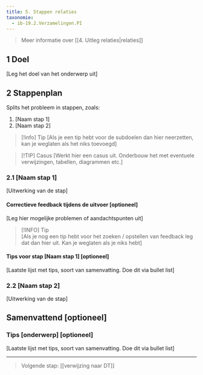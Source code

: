 ```yaml
---
title: 5. Stappen relaties
taxonomie:
  - ib-19.2.Verzamelingen.PI
---
```


> Meer informatie over [[4. Uitleg relaties|relaties]]

## 1 Doel
[Leg het doel van het onderwerp uit]

## 2 Stappenplan
Splits het probleem in stappen, zoals:
  1. [Naam stap 1]
  2. [Naam stap 2]

> [!info] Tip 
> [Als je een tip hebt voor de subdoelen dan hier neerzetten, kan je weglaten als het niks toevoegd]

>[!TIP] Casus
> [Werkt hier een casus uit. Onderbouw het met eventuele verwijzingen, tabellen, diagrammen etc.]

### 2.1 [Naam stap 1]
[Uitwerking van de stap] 

#### Correctieve feedback tijdens de uitvoer [optioneel]
[Leg hier mogelijke problemen of aandachtspunten uit]

> [!INFO] Tip  
> [Als je nog een tip hebt voor het zoeken / opstellen van feedback leg dat dan hier uit. Kan je weglaten als je niks hebt]

#### Tips voor stap [Naam stap 1] [optioneel]
[Laatste lijst met tips, soort van samenvatting. Doe dit via bullet list]


### 2.2 [Naam stap 2]
[Uitwerking van de stap]

## Samenvattend [optioneel]

### Tips [onderwerp] [optioneel]
[Laatste lijst met tips, soort van samenvatting. Doe dit via bullet list]

---

> Volgende stap: [[verwijzing naar DT]]
